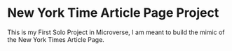 # New York Time Article Page Project
This is my First Solo Project in Microverse, I am meant to build the mimic of the New York Times Article Page.